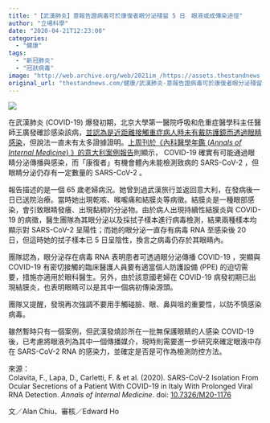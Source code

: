 ```yaml
---
title: "【武漢肺炎】意報告證病毒可於康復者眼分泌殘留 5 日　眼液或成傳染途徑"
author: "立場科學"
date: "2020-04-21T12:23:00"
categories:
  - "健康"
tags:
  - "新冠肺炎"
  - "冠狀病毒"
image: "http://web.archive.org/web/2021im_/https://assets.thestandnews.com/media/photos/Untitled-3-13_wgMLR.png"
original_url: "thestandnews.com/健康/武漢肺炎-意報告證病毒可於康復者眼分泌殘留-5-日-眼液或成傳染途徑"
---
```

![](http://web.archive.org/web/2021im_/https://assets.thestandnews.com/media/photos/Untitled-3-13_wgMLR.png)

在武漢肺炎 (COVID-19) 爆發初期，北京大學第一醫院呼吸和危重症醫學科主任醫師王廣發確診感染該病，[並認為是近距離接觸重症病人時未有戴防護鏡而透過眼睛感染](../../china/%E6%AD%A6%E6%BC%A2%E8%82%BA%E7%82%8E-%E4%B8%AD%E5%9C%8B%E5%B0%88%E5%AE%B6%E5%8C%97%E5%A4%A7%E7%8E%8B%E5%BB%A3%E7%99%BC-%E7%97%85%E6%83%85%E5%A5%BD%E8%BD%89-%E9%98%B2%E8%AD%B7%E7%9B%B2%E9%BB%9E%E6%88%96%E5%9C%A8%E6%B2%92%E6%88%B4%E9%98%B2%E8%AD%B7%E9%8F%A1-%E4%BF%A1%E7%96%AB%E6%83%85%E7%B5%82%E7%A9%B6%E5%8F%AF%E6%8E%A7/)，但說法一直未有太多證據證明。[上周刊於《內科醫學年鑑 (_Annals of Internal Medicine_) 》的意大利案例報告](http://web.archive.org/web/20211229132900/https://annals.org/aim/fullarticle/2764963/sars-cov-2-isolation-from-ocular-secretions-patient-covid-19)則顯示， COVID-19 確實有可能通過眼睛分泌傳播與感染，而「康復者」有機會體內未能檢測致病的 SARS-CoV-2 ，但眼睛分泌仍存有一定數量的 SARS-CoV-2 。

報告描述的是一個 65 歲老婦病況。她曾到過武漢旅行並返回意大利，在發病後一日已送院治療。當時她出現乾咳、喉嚨痛和結膜炎等病徵。結膜炎是一種眼部感染，會引致眼睛發癢、出現黏稠的分泌物。由於病人出現持續性結膜炎與 COVID-19 的病徵，醫生團隊為其眼分泌以及採拭子樣本進行病毒檢測，結果兩種樣本均顯示對 SARS-CoV-2 呈陽性；而她的眼分泌一直存有病毒 RNA 至感染後 20 日，但這時她的拭子樣本已 5 日呈陰性，換言之病毒仍存於其眼睛內。

團隊認為，眼分泌存在病毒 RNA 表明患者可透過眼分泌傳播 COVID-19 ，突顯與 COVID-19 有密切接觸的臨床醫護人員要有適當個人防護設備 (PPE) 的迫切需要，措施亦適用於眼科醫生。另外，由於該意國老婦在 COVID-19 病發初期已出現結膜炎，也表明眼睛可以是其中一個病初傳染源頭。

團隊又提醒，發現再次強調不要用手觸碰臉、眼、鼻與咀的重要性，以防不慎感染病毒。

雖然暫時只有一個案例，但武漢發燒診所在一批無保護眼睛的人感染 COVID-19 後，已考慮將眼液列為其中一個傳播媒介，現時則需要進一步研究來確定眼液中存在 SARS-CoV-2 RNA 的感染力，並確定是否是可作為檢測防控方法。

來源：  
Colavita, F., Lapa, D., Carletti, F. & et al. (2020). SARS-CoV-2 Isolation From Ocular Secretions of a Patient With COVID-19 in Italy With Prolonged Viral RNA Detection. _Annals of Internal Medicine_. doi: [10.7326/M20-1176](http://web.archive.org/web/20211229132900/https://annals.org/aim/fullarticle/2764963/sars-cov-2-isolation-from-ocular-secretions-patient-covid-19)

文／Alan Chiu、審核／Edward Ho